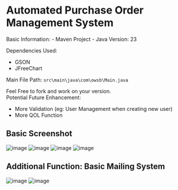 <h1>Automated Purchase Order Management System</h1>

<p>
Basic Information:
- Maven Project
- Java Version: 23

Dependencies Used:
- GSON
- JFreeChart


Main File Path:
`src\main\java\com\owsb\Main.java`

Feel Free to fork and work on your version. <br>
Potential Future Enhancement:
- More Validation (eg: User Management when creating new user)
- More QOL Function 
</p>


<h2>Basic Screenshot</h2>

![image](https://github.com/user-attachments/assets/cd3c9e13-202b-4f05-ad10-eef5f00769fe)
![image](https://github.com/user-attachments/assets/8a07be66-dfe3-4649-900e-fdf71fa359ac)
![image](https://github.com/user-attachments/assets/74d05107-18b1-44fa-8d26-589ce7efee7a)
![image](https://github.com/user-attachments/assets/9fad3176-4ff6-4a3b-b2b1-9b0f49335440)

<h2>Additional Function: Basic Mailing System </h2>

![image](https://github.com/user-attachments/assets/ef4a3d0e-77b5-441e-8216-88171af2a36a)
![image](https://github.com/user-attachments/assets/3b9add41-7472-45cc-9bb1-adaa3a446d01)
